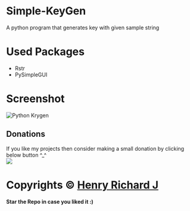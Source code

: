 # Simple-KeyGen
A python program that generates key with given sample string

# Used Packages
* Rstr
* PySimpleGUI

# Screenshot
![Python Krygen](https://user-images.githubusercontent.com/68910039/116179187-80719f00-a734-11eb-938b-6105771cf501.png)

## Donations
If you like my projects then consider making a small donation by clicking below button ^_^
<br/>
[![](https://img.shields.io/badge/Donate-Paypal-blue?style=for-the-badge&logo=paypal)](https://www.paypal.com/paypalme/henryrics)

# Copyrights © [Henry Richard J](https://github.com/henry-richard7)
#### Star the Repo in case you liked it :)
